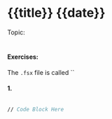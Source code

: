 # {{title}} {{date}}

Topic: 
#

#### Exercises:
The `.fsx` file is called ``
#### 1.

``` fsharp

// Code Block Here

```
